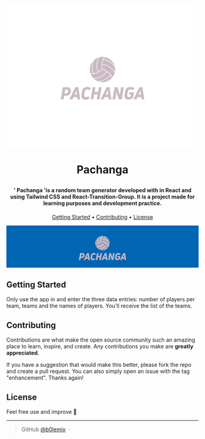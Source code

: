 <h1 align="center">
  <br>
  
![logo](./public/logo.svg)
  <br>
  

  Pachanga
  <br>
</h1>

<h4 align="center">' Pachanga 'is a <strong>random team generator</strong> developed with in React and using Tailwind CSS and React-Transition-Group. 
It is a project made for learning purposes and development practice.  </h4>

<p align="center">
  <a href="#getting-started">Getting Started</a> •
  <a href="#faq">Contributing</a> •
  <a href="#license">License</a>
</p>

![logo](./public/logo.png)

## Getting Started

Only use the app in   and enter the three data entries: number of players per team, teams and the names of players.
You'll receive the list of the teams.

## Contributing

Contributions are what make the open source community such an amazing place to learn, inspire, and create. Any contributions you make are **greatly appreciated**.

If you have a suggestion that would make this better, please fork the repo and create a pull request. You can also simply open an issue with the tag "enhancement". Thanks again!


## License

Feel free use and improve
🙂

---

> GitHub [@b0lemix](https://github.com/b0lemix) &nbsp;&middot;&nbsp;
